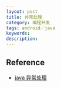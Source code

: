 ```yaml
---
layout: post
title: 异常处理
category: 编程开发
tags: android／java
keywords: 
description: 
---
```



## Reference

* [java 异常处理](http://www.ibm.com/developerworks/cn/java/j-lo-exception-misdirection/)